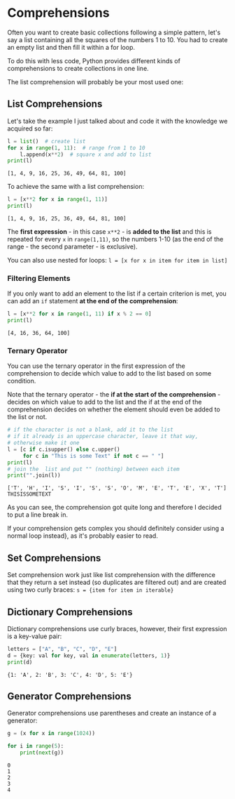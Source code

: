 # Comprehensions

Often you want to create basic collections following a simple pattern, let's say a list
containing all the squares of the numbers 1 to 10. You had to create an empty list and then
fill it within a for loop.

To do this with less code, Python provides different kinds of comprehensions to create
collections in one line.

The list comprehension will probably be your most used one:

## List Comprehensions

Let's take the example I just talked about and code it with the knowledge we acquired so far:

```python
l = list()  # create list
for x in range(1, 11):  # range from 1 to 10
    l.append(x**2)  # square x and add to list
print(l)
```

```
[1, 4, 9, 16, 25, 36, 49, 64, 81, 100]
```

To achieve the same with a list comprehension:

```python
l = [x**2 for x in range(1, 11)]
print(l)
```

```
[1, 4, 9, 16, 25, 36, 49, 64, 81, 100]
```

The **first expression** - in this case `x**2` -
is **added to the list** and this is repeated for every `x` in
`range(1,11)`, so the numbers 1-10 (as the end of the range -
the second parameter - is exclusive).

You can also use nested for loops:
`l = [x for x in item for item in list]`

### Filtering Elements

If you only want to add an element to the list if a certain criterion is met, you can add an `if` statement **at the end of the comprehension**:

```python
l = [x**2 for x in range(1, 11) if x % 2 == 0]
print(l)
```

```
[4, 16, 36, 64, 100]
```

### Ternary Operator

You can use the ternary operator in the first expression of the comprehension to decide which value to add to the list based on some condition.

Note that the ternary operator - the **if at the start of the comprehension** - decides on which value to add to the list and the if at the end of the comprehension decides on whether the element should even be added to the list or not.

```python
# if the character is not a blank, add it to the list
# if it already is an uppercase character, leave it that way,
# otherwise make it one
l = [c if c.isupper() else c.upper()
     for c in "This is some Text" if not c == " "]
print(l)
# join the  list and put "" (nothing) between each item
print("".join(l))
```

```
['T', 'H', 'I', 'S', 'I', 'S', 'S', 'O', 'M', 'E', 'T', 'E', 'X', 'T']
THISISSOMETEXT
```

As you can see, the comprehension got quite long and therefore I decided to put a line break in.

If your comprehension gets complex you should definitely consider using a normal loop instead}, as it's probably easier to read.

## Set Comprehensions

Set comprehension work just like list comprehension with the difference that they return a set instead (so duplicates are filtered out) and are created using two curly braces: `s = {item for item in iterable}`

## Dictionary Comprehensions

Dictionary comprehensions use curly braces, however, their first expression is a key-value pair:

```python
letters = ["A", "B", "C", "D", "E"]
d = {key: val for key, val in enumerate(letters, 1)}
print(d)
```

```
{1: 'A', 2: 'B', 3: 'C', 4: 'D', 5: 'E'}
```

## Generator Comprehensions

Generator comprehensions use parentheses and create an instance of a generator:

```python
g = (x for x in range(1024))

for i in range(5):
    print(next(g))
```

```
0
1
2
3
4
```
